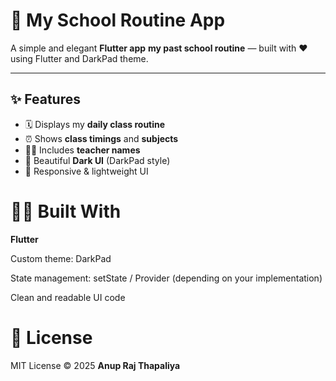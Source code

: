 # 🏫 My School Routine App

A simple and elegant **Flutter app** **my past school routine** — built with ❤️ using Flutter and DarkPad theme.

---

## ✨ Features

- 🗓️ Displays my **daily class routine**
- ⏰ Shows **class timings** and **subjects**
- 👨‍🏫 Includes **teacher names**
- 🌙 Beautiful **Dark UI** (DarkPad style)
- 📱 Responsive & lightweight UI

# 🧑‍💻 Built With
**Flutter**

Custom theme: DarkPad

State management: setState / Provider (depending on your implementation)

Clean and readable UI code

# 📄 License
MIT License
© 2025 **Anup Raj Thapaliya**
